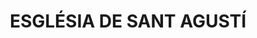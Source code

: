 ---
layout: test
title:  "ESGLÉSIA DE SANT AGUSTÍ"
coordinates:
  - [1.461216811316719, 42.355361807721394]
  - [1.46166512757786, 42.355309133766035]
  - [1.461618587986158, 42.35521838631702]
  - [1.461583163533345, 42.35516394843809]
  - [1.461492983452685, 42.355171082853666]
  - [1.461491633090086, 42.355164945274616]
  - [1.461184871431356, 42.355195319202572]
  - [1.461192176131825, 42.355234081091744]
  - [1.461161462956668, 42.355247854806827]
  - [1.461177346335243, 42.355319276233494]
  - [1.461209671149639, 42.355331670911895]
  - [1.461216811316719, 42.355361807721394]
---